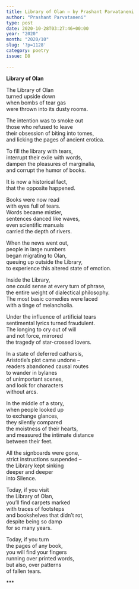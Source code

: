 ```yaml
---
title: Library of Olan – by Prashant Parvataneni
author: "Prashant Parvataneni"
type: post
date: 2020-10-28T03:27:46+00:00
year: "2020"
month: "2020/10"
slug: '?p=1128'
category: poetry
issue: D8

---
```

**Library of Olan**

The Library of Olan  
turned upside down  
when bombs of tear gas  
were thrown into its dusty rooms.

The intention was to smoke out  
those who refused to leave  
their obsession of biting into tomes,  
and licking the pages of ancient erotica.

To fill the library with tears,  
interrupt their exile with words,  
dampen the pleasures of marginalia,  
and corrupt the humor of books.

It is now a historical fact,  
that the opposite happened.

Books were now read  
with eyes full of tears.  
Words became mistier,  
sentences danced like waves,  
even scientific manuals  
carried the depth of rivers.

When the news went out,  
people in large numbers  
began migrating to Olan,  
queuing up outside the Library,  
to experience this altered state of emotion.

Inside the Library,  
one could sense at every turn of phrase,  
the entire weight of dialectical philosophy.  
The most basic comedies were laced  
with a tinge of melancholia.

Under the influence of artificial tears  
sentimental lyrics turned fraudulent.  
The longing to cry out of will  
and not force, mirrored  
the tragedy of star-crossed lovers.

In a state of deferred catharsis,  
Aristotle’s plot came undone –  
readers abandoned causal routes  
to wander in bylanes  
of unimportant scenes,  
and look for characters  
without arcs.

In the middle of a story,  
when people looked up  
to exchange glances,  
they silently compared  
the moistness of their hearts,  
and measured the intimate distance  
between their feet.

All the signboards were gone,  
strict instructions suspended &#8211;  
the Library kept sinking  
deeper and deeper  
into Silence.

Today, if you visit  
the Library of Olan,  
you’ll find carpets marked  
with traces of footsteps  
and bookshelves that didn’t rot,  
despite being so damp  
for so many years.

Today, if you turn  
the pages of any book,  
you will find your fingers  
running over printed words,  
but also, over patterns  
of fallen tears.

\***
